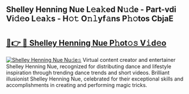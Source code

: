 ## Shelley Henning Nue L𝚎a𝚔ed N𝚞𝚍e - Part-vdi Vi𝚍𝚎o L𝚎a𝚔s - H𝚘𝚝 O𝚗𝚕yf𝚊ns P𝚑𝚘tos CbjaE

# <h2><a href="http://kf60am.oniu.top/?m=Shelley+Henning+Nue">🔗👉 🔴 Shelley Henning Nue P𝚑ot𝚘𝚜 V𝚒d𝚎o</a></h2>

[![Shelley Henning Nue Nu𝚍e𝚜](https://i.imgur.com/0qMVB7G.gif)](http://kf60am.oniu.top/?m=Shelley+Henning+Nue)
Virtual content creator and entertainer Shelley Henning Nue, recognized for distributing dance and lifestyle inspiration through trending dance trends and short videos. Brilliant illusionist Shelley Henning Nue, celebrated for their exceptional skills and accomplishments in creating and performing magic tricks.  
